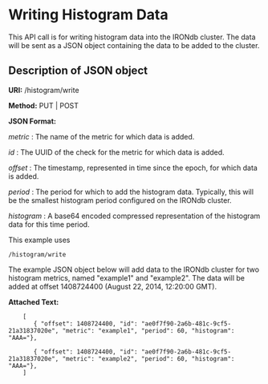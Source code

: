 Writing Histogram Data
======================

This API call is for writing histogram data into the IRONdb cluster. The data will be sent as a JSON object containing the data to be added to the cluster.

Description of JSON object
--------------------------

**URI:**   /histogram/write

**Method:**   PUT | POST

**JSON Format:**   

*metric* :   The name of the metric for which data is added.

*id* :   The UUID of the check for the metric for which data is added.

*offset* :   The timestamp, represented in time since the epoch, for which data is added.

*period* :   The period for which to add the histogram data. Typically, this will be the smallest histogram period configured on the IRONdb cluster.

*histogram* :   A base64 encoded compressed representation of the histogram data for this time period.

This example uses

```
/histogram/write
```

The example JSON object below will add data to the IRONdb cluster for two histogram metrics, named "example1" and "example2". The data will be added at offset 1408724400 (August 22, 2014, 12:20:00 GMT).

**Attached Text:**

```
    [
       { "offset": 1408724400, "id": "ae0f7f90-2a6b-481c-9cf5-21a31837020e", "metric": "example1", "period": 60, "histogram": "AAA="},

       { "offset": 1408724400, "id": "ae0f7f90-2a6b-481c-9cf5-21a31837020e", "metric": "example2", "period": 60, "histogram": "AAA="},
    ]
```